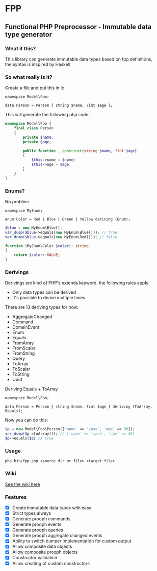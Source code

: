 # FPP

## Functional PHP Preprocessor - Immutable data type generator

### What it this?

This library can generate immutable data types based on fpp definitions, the syntax is inspired by Haskell.

### So what really is it?

Create a file and put this in it:

```console
namespace Model\Foo;

data Person = Person { string $name, ?int $age };
```

This will generate the following php code:

```php
namespace Model\Foo {
    final class Person
    {
        private $name;
        private $age;

        public function __construct(string $name, ?int $age)
        {
            $this->name = $name;
            $this->age = $age;
        }
    }
}
```

### Enums?

No problem

```console
namespace MyEnum;

enum Color = Red | Blue | Green | Yellow deriving (Enum);
```

```php
$blue = new MyEnum\Blue();
var_dump($blue->equals(new MyEnum\Blue())); // true
var_dump($blue->equals(new MyEnum\Red())); // false

function (MyEnum\Color $color): string
{
    return $color::VALUE;
}
```

### Derivings

Derivings are kind of PHP's extends keyword, the following rules apply:

- Only data types can be derived
- It's possible to derive multiple times

There are 13 deriving types for now:

- AggregateChanged
- Command
- DomainEvent
- Enum
- Equals
- FromArray
- FromScalar
- FromString
- Query
- ToArray
- ToScalar
- ToString
- Uuid

Deriving Equals + ToArray

```console
namespace Model\Foo;

data Person = Person { string $name, ?int $age } deriving (ToArray, Equals);
```

Now you can do this:

```php
$p = new Model\Foo\Person(['name' => 'sasa', 'age' => 36]);
var_dump($p->toArray()); // ['name' => 'sasa', 'age' => 36]
$p->equals($p) // true
```

### Usage

`php bin/fpp.php <source dir or file> <target file>`

### Wiki

[See the wiki here](https://github.com/prolic/fpp/wiki)

### Features

- [x] Create immutable data types with ease
- [x] Strict types always
- [x] Generate prooph commands
- [x] Generate prooph events
- [x] Generate prooph queries
- [x] Generate prooph aggregate changed events
- [x] Ability to switch dumper implementation for custom output
- [x] Allow composite data objects
- [x] Allow composite prooph objects
- [x] Constructor validation
- [x] Allow creating of custom constructors
